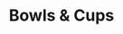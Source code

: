 ---
label: 
title: "Bowls & Cups"
order: 710
layout: table-of-contents
presentation: grid
outputs: [ html ]
---